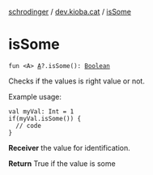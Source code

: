 [schrodinger](../index.md) / [dev.kioba.cat](index.md) / [isSome](./is-some.md)

# isSome

`fun <A> `[`A`](is-some.md#A)`?.isSome(): `[`Boolean`](https://kotlinlang.org/api/latest/jvm/stdlib/kotlin/-boolean/index.html)

Checks if the values is right value or not.

Example usage:

```
val myVal: Int = 1
if(myVal.isSome()) {
  // code
}
```

**Receiver**
the value for identification.

**Return**
True if the value is some

